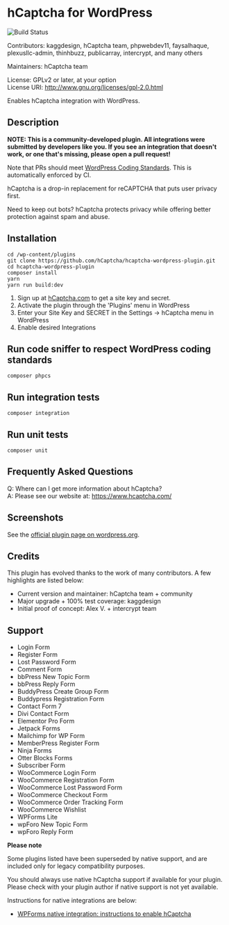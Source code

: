 # hCaptcha for WordPress

![Build Status](https://github.com/hCaptcha/hcaptcha-wordpress-plugin/actions/workflows/ci.yml/badge.svg?branch=master)

Contributors: kaggdesign, hCaptcha team, phpwebdev11, faysalhaque, plexusllc-admin, thinhbuzz, publicarray, intercrypt, and many others

Maintainers: hCaptcha team  

License: GPLv2 or later, at your option  
License URI: http://www.gnu.org/licenses/gpl-2.0.html  
 
Enables hCaptcha integration with WordPress.

## Description

**NOTE: This is a community-developed plugin. All integrations were submitted by developers like you. If you see an integration that doesn't work, or one that's missing, please open a pull request!**

Note that PRs should meet [WordPress Coding Standards](https://make.wordpress.org/core/handbook/best-practices/coding-standards/). This is automatically enforced by CI. 

hCaptcha is a drop-in replacement for reCAPTCHA that puts user privacy first.

Need to keep out bots? hCaptcha protects privacy while offering better protection against spam and abuse.

## Installation

```
cd /wp-content/plugins
git clone https://github.com/hCaptcha/hcaptcha-wordpress-plugin.git
cd hcaptcha-wordpress-plugin
composer install
yarn
yarn run build:dev
```

1. Sign up at [hCaptcha.com](https://www.hcaptcha.com/) to get a site key and secret.
2. Activate the plugin through the 'Plugins' menu in WordPress  
3. Enter your Site Key and SECRET in the Settings -> hCaptcha menu in WordPress  
4. Enable desired Integrations  
 
## Run code sniffer to respect WordPress coding standards

```
composer phpcs
```

## Run integration tests

```
composer integration
```

## Run unit tests

```
composer unit
```

## Frequently Asked Questions

Q: Where can I get more information about hCaptcha?  
A: Please see our website at: https://www.hcaptcha.com/
 
## Screenshots

See the [official plugin page on wordpress.org](https://wordpress.org/plugins/hcaptcha-for-forms-and-more/).

## Credits

This plugin has evolved thanks to the work of many contributors. A few highlights are listed below:

* Current version and maintainer: hCaptcha team + community
* Major upgrade + 100% test coverage: kaggdesign
* Initial proof of concept: Alex V. + intercrypt team

## Support

* Login Form
* Register Form
* Lost Password Form
* Comment Form
* bbPress New Topic Form
* bbPress Reply Form
* BuddyPress Create Group Form
* Buddypress Registration Form
* Contact Form 7
* Divi Contact Form
* Elementor Pro Form
* Jetpack Forms
* Mailchimp for WP Form
* MemberPress Register Form
* Ninja Forms
* Otter Blocks Forms
* Subscriber Form
* WooCommerce Login Form
* WooCommerce Registration Form
* WooCommerce Lost Password Form
* WooCommerce Checkout Form
* WooCommerce Order Tracking Form
* WooCommerce Wishlist
* WPForms Lite
* wpForo New Topic Form
* wpForo Reply Form

**Please note**

Some plugins listed have been superseded by native support, and are included only for legacy compatibility purposes.

You should always use native hCaptcha support if available for your plugin.
Please check with your plugin author if native support is not yet available.

Instructions for native integrations are below:

* [WPForms native integration: instructions to enable hCaptcha](https://wpforms.com/docs/how-to-set-up-and-use-hcaptcha-in-wpforms/)

